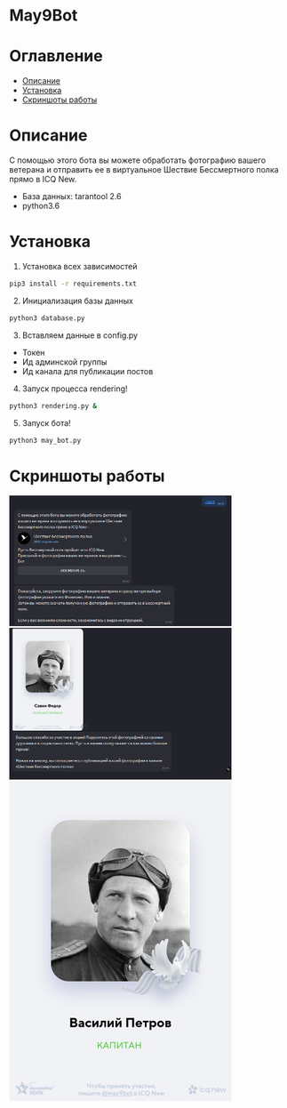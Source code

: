 
# May9Bot

# Оглавление 
 - [Описание](https://github.com/ICQ-BOTS/may_bot#описание)
 - [Установка](https://github.com/ICQ-BOTS/may_bot#установка)
 - [Скриншоты работы](https://github.com/ICQ-BOTS/may_bot#скриншоты-работы)

# Описание
С помощью этого бота вы можете обработать фотографию вашего ветерана и отправить ее в виртуальное Шествие Бессмертного полка прямо в ICQ New.

- База данных: tarantool 2.6
- python3.6


# Установка

1. Установка всех зависимостей 
```bash
pip3 install -r requirements.txt
```

2. Инициализация базы данных
```bash
python3 database.py
```

3. Вставляем данные в config.py
* Токен
* Ид админской группы
* Ид канала для публикации постов

4. Запуск процесса rendering!
```bash
python3 rendering.py &
```
 
5. Запуск бота!
```bash
python3 may_bot.py
```

# Скриншоты работы
<img src="https://github.com/ICQ-BOTS/may_bot/blob/main/img/1.png" width="400">
<img src="https://github.com/ICQ-BOTS/may_bot/blob/main/img/2.png" width="400">
<img src="https://github.com/ICQ-BOTS/may_bot/blob/main/img/result.jpg" width="400">